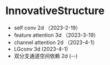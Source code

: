 # InnovativeStructure

- self conv 2d  （2023-2-19）
- feature attention 3d  （2023-3-19）
- channel attention 2d  （2023-4-1）
- LGconv 3d (2023-4-1)
- 双分支通道空间依赖 2d (--)
